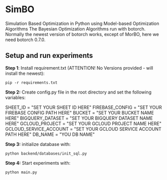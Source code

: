 # SimBO
Simulation Based Optimization in Python using Model-based Optimization Algorithms
The Bayesian Optimization Algorithms run with botorch. Normally the newest version of botorch works, except of MorBO, here we need botorch 0.7.0.
## Setup and run experiments

**Step 1**: Install requirement.txt (ATTENTION! No Versions provided - will install the newest):

```
pip -r requirements.txt
```

**Step 2:** Create config.py file in the root directory and set the following variables:

SHEET_ID = "SET YOUR SHEET ID HERE"
FIREBASE_CONFIG = "SET YOUR FIREBASE CONFIG PATH HERE"
BUCKET = "SET YOUR BUCKET NAME HERE"
BIGQUERY_DATASET = "SET YOUR BIGQUERY DATASET NAME HERE"
GCLOUD_PROJECT = "SET YOUR GCLOUD PROJECT NAME HERE"
GCLOUD_SERVICE_ACCOUNT = "SET YOUR GCLOUD SERVICE ACCOUNT PATH HERE"
DB_NAME = "YOU DB NAME"

**Step 3:** initialize database with:

```
python backend/databases/init_sql.py
```

**Step 4:** Start experiments with:
```
python main.py 
```
